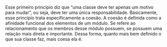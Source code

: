 Esse primeiro princípio diz que “uma classe deve ter apenas um motivo para mudar”, ou seja, deve ter uma única responsabilidade. Basicamente, esse princípio trata especificamente a coesão. A coesão é definida como a afinidade funcional dos elementos de um módulo. Se refere ao relacionamento que os membros desse módulo possuem, se possuem uma relação mais direta e importante. Dessa forma, quanto mais bem definido o que sua classe faz, mais coesa ela é.